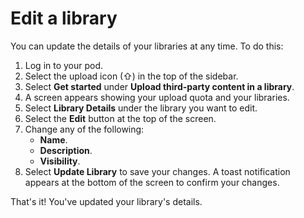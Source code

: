 # Edit a library

You can update the details of your libraries at any time. To do this:

1. Log in to your pod.
2. Select the upload icon (⇧) in the top of the sidebar.
3. Select __Get started__ under __Upload third-party content in a library__.
4. A screen appears showing your upload quota and your libraries.
5. Select __Library Details__ under the library you want to edit.
6. Select the __Edit__ button at the top of the screen.
7. Change any of the following:
   - __Name__.
   - __Description__.
   - __Visibility__.
8. Select __Update Library__ to save your changes. A toast notification appears at the bottom of the screen to confirm your changes.

That's it! You've updated your library's details.
